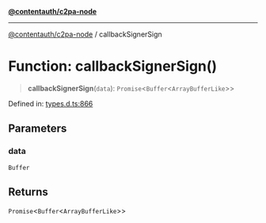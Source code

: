 [**@contentauth/c2pa-node**](../README.md)

***

[@contentauth/c2pa-node](../README.md) / callbackSignerSign

# Function: callbackSignerSign()

> **callbackSignerSign**(`data`): `Promise`\<`Buffer`\<`ArrayBufferLike`\>\>

Defined in: [types.d.ts:866](https://github.com/contentauth/c2pa-node-v2/blob/8bb2490bb1f0c6c00c0930669451a7750cccfebc/js-src/types.d.ts#L866)

## Parameters

### data

`Buffer`

## Returns

`Promise`\<`Buffer`\<`ArrayBufferLike`\>\>

